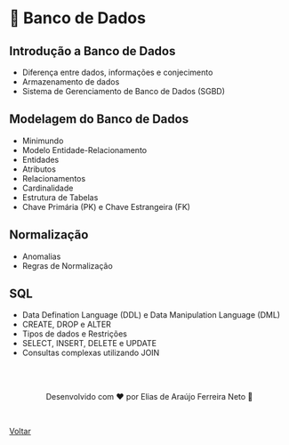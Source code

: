 # 🎲 Banco de Dados

## Introdução a Banco de Dados

- Diferença entre dados, informações e conjecimento
- Armazenamento de dados
- Sistema de Gerenciamento de Banco de Dados (SGBD)

## Modelagem do Banco de Dados

- Minimundo
- Modelo Entidade-Relacionamento
- Entidades
- Atributos
- Relacionamentos
- Cardinalidade
- Estrutura de Tabelas
- Chave Primária (PK) e Chave Estrangeira (FK)

## Normalização

- Anomalias
- Regras de Normalização

## SQL

- Data Defination Language (DDL) e Data Manipulation Language (DML)
- CREATE, DROP e ALTER
- Tipos de dados e Restrições
- SELECT, INSERT, DELETE e UPDATE
- Consultas complexas utilizando JOIN

<br>
<br>

<p align="center"> Desenvolvido com ❤ por Elias de Araújo Ferreira Neto 👋 <p>

<br>

<a href="../../">Voltar</a>
